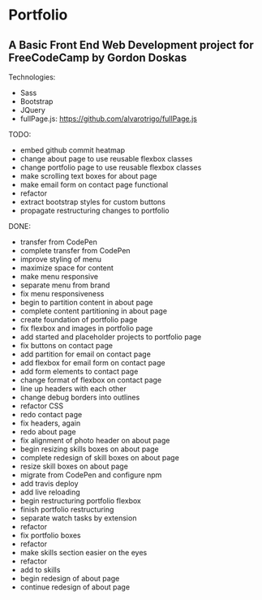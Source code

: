 # Portfolio

## A Basic Front End Web Development project for FreeCodeCamp by Gordon Doskas

Technologies:
- Sass
- Bootstrap
- JQuery
- fullPage.js: https://github.com/alvarotrigo/fullPage.js

TODO:
- embed github commit heatmap
- change about page to use reusable flexbox classes
- change portfolio page to use reusable flexbox classes
- make scrolling text boxes for about page
- make email form on contact page functional
- refactor
- extract bootstrap styles for custom buttons
- propagate restructuring changes to portfolio

DONE:
- transfer from CodePen
- complete transfer from CodePen
- improve styling of menu
- maximize space for content
- make menu responsive
- separate menu from brand
- fix menu responsiveness
- begin to partition content in about page
- complete content partitioning in about page
- create foundation of portfolio page
- fix flexbox and images in portfolio page
- add started and placeholder projects to portfolio page
- fix buttons on contact page
- add partition for email on contact page
- add flexbox for email form on contact page
- add form elements to contact page
- change format of flexbox on contact page
- line up headers with each other
- change debug borders into outlines
- refactor CSS
- redo contact page
- fix headers, again
- redo about page
- fix alignment of photo header on about page
- begin resizing skills boxes on about page
- complete redesign of skill boxes on about page
- resize skill boxes on about page
- migrate from CodePen and configure npm
- add travis deploy
- add live reloading
- begin restructuring portfolio flexbox
- finish portfolio restructuring
- separate watch tasks by extension
- refactor
- fix portfolio boxes
- refactor
- make skills section easier on the eyes
- refactor
- add to skills
- begin redesign of about page
- continue redesign of about page
